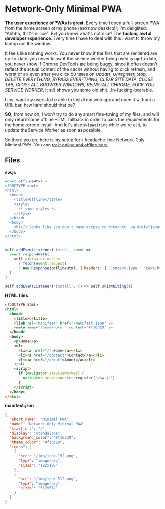 # Network-Only Minimal PWA

**The user experience of PWAs is great**. Every time I open a full-screen PWA from the home screen of my phone (and now desktop!), I'm delighted. "Ahhhh, that's niiiice". But you know what's not nice? The **fucking awful developer experience**. Every time I have to deal with this I want to throw my laptop out the window.

It feels like nothing works. You never know if the files that are rendered are up-to-date, you never know if the service worker being used is up-to-date, you never know if Chrome DevTools are being buggy, since it often doesn't reflect the actual content of the cache without having to click refresh, and worst of all, even after you click 50 times on _Update, Unregister, Stop, DELETE EVERYTHING, BYPASS EVERYTHING, CLEAR SITE DATA, CLOSE TAB, CLOSE ALL BROWSER WINDOWS, REINSTALL CHROME, FUCK YOU SERVICE WORKER_, it still shows you some old shit. Un-fucking-bearable.

I just want my users to be able to install my web app and open it without a URL bar, how hard should that be?

**SO**, from now on, I won't try to do any smart fine-tuning of my files, and will only return some offline HTML fallback in order to pass the requirements for the home screen install. And let's also `skipWaiting` while we're at it, to update the Service Worker as soon as possible.

So there you go, here is my setup for a headache-free Network-Only Minimal PWA. You can [try it online and offline here](https://network-only-minimal-pwa.verekia.now.sh).

## Files

**sw.js**
```js
const offlineHtml = `
<!DOCTYPE html>
<html>
  <head>
    <title>Offline</title>
    <style>
      /* some styles */
    </style>
  </head>
  <body>
    <h1>It looks like you don't have access to internet. <a href="javascript:;" onclick="window.location.reload()">Refresh the page</a>.</h1>
  </body>
</html>
`

self.addEventListener('fetch', event =>
  event.respondWith(
    self.navigator.onLine
      ? fetch(event.request)
      : new Response(offlineHtml, { headers: { 'Content-Type': 'text/html' } })
  )
)

self.addEventListener('install', () => self.skipWaiting())
```

**HTML files**
```html
<!DOCTYPE html>
<html>
  <head>
    <title></title>
    <link rel="manifest" href="/manifest.json" />
    <meta name="theme-color" content="#f16529" />
  </head>
  <body>
    <p>Home</p>
    <ul>
      <li><a href="/">Home</a></li>
      <li><a href="/contact">Contact</a></li>
      <li><a href="/about">About</a></li>
    </ul>
    <script>
      if (navigator.serviceWorker) {
        navigator.serviceWorker.register('/sw.js')
      }
    </script>
  </body>
</html>
```

**manifest.json**
```json
{
  "short_name": "Minimal PWA",
  "name": "Network-Only Minimal PWA",
  "start_url": "/",
  "display": "standalone",
  "background_color": "#f16529",
  "theme_color": "#f16529",
  "icons": [
    {
      "src": "/img/icon-192.png",
      "type": "image/png",
      "sizes": "192x192"
    },
    {
      "src": "/img/icon-512.png",
      "type": "image/png",
      "sizes": "512x512"
    }
  ]
}
```
